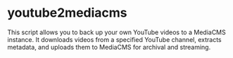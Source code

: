# youtube2mediacms
This script allows you to back up your own YouTube videos to a MediaCMS instance. It downloads videos from a specified YouTube channel, extracts metadata, and uploads them to MediaCMS for archival and streaming.
